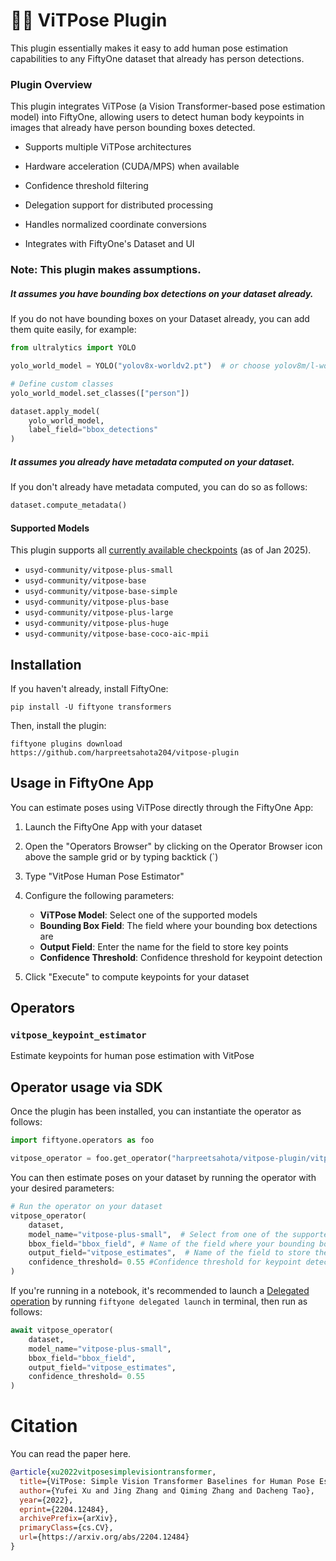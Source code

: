 # 🧘🏽 ViTPose Plugin
This plugin essentially makes it easy to add human pose estimation capabilities to any FiftyOne dataset that already has person detections.

### Plugin Overview
This plugin integrates ViTPose (a Vision Transformer-based pose estimation model) into FiftyOne, allowing users to detect human body keypoints in images that already have person bounding boxes detected.

* Supports multiple ViTPose architectures

* Hardware acceleration (CUDA/MPS) when available

* Confidence threshold filtering

* Delegation support for distributed processing

* Handles normalized coordinate conversions

* Integrates with FiftyOne's Dataset and UI

### Note: This plugin makes assumptions.

##### It assumes you have bounding box detections on your dataset already.

If you do not have bounding boxes on your Dataset already, you can add them quite easily, for example:

```python
from ultralytics import YOLO

yolo_world_model = YOLO("yolov8x-worldv2.pt")  # or choose yolov8m/l-world.pt

# Define custom classes
yolo_world_model.set_classes(["person"])

dataset.apply_model(
    yolo_world_model,
    label_field="bbox_detections"
)
```
##### It assumes you already have metadata computed on your dataset.

If you don't already have metadata computed, you can do so as follows:

```python
dataset.compute_metadata()
```


#### Supported Models

This plugin supports all [currently available checkpoints](https://huggingface.co/collections/usyd-community/vitpose-677fcfd0a0b2b5c8f79c4335) (as of Jan 2025).

- `usyd-community/vitpose-plus-small`
- `usyd-community/vitpose-base`
- `usyd-community/vitpose-base-simple`
- `usyd-community/vitpose-plus-base`
- `usyd-community/vitpose-plus-large`
- `usyd-community/vitpose-plus-huge`
- `usyd-community/vitpose-base-coco-aic-mpii`

## Installation

If you haven't already, install FiftyOne:

```shell
pip install -U fiftyone transformers
```

Then, install the plugin:

```shell
fiftyone plugins download https://github.com/harpreetsahota204/vitpose-plugin
```

## Usage in FiftyOne App

You can estimate poses using ViTPose directly through the FiftyOne App:

1. Launch the FiftyOne App with your dataset
2. Open the "Operators Browser" by clicking on the Operator Browser icon above the sample grid or by typing backtick (`)
3. Type "VitPose Human Pose Estimator"
4. Configure the following parameters:
   - **ViTPose Model**: Select one of the supported models
   - **Bounding Box Field**: The field where your bounding box detections are
   - **Output Field**: Enter the name for the field to store key points
   - **Confidence Threshold**: Confidence threshold for keypoint detection
   
5. Click "Execute" to compute keypoints for your dataset


## Operators

### `vitpose_keypoint_estimator`

Estimate keypoints for human pose estimation with VitPose

## Operator usage via SDK

Once the plugin has been installed, you can instantiate the operator as follows:

```python
import fiftyone.operators as foo

vitpose_operator = foo.get_operator("harpreetsahota/vitpose-plugin/vitpose_keypoint_estimator")

```
You can then estimate poses on your dataset by running the operator with your desired parameters:

```python
# Run the operator on your dataset
vitpose_operator(
    dataset,
    model_name="vitpose-plus-small",  # Select from one of the supported models
    bbox_field="bbox_field", # Name of the field where your bounding box detections are stored.
    output_field="vitpose_estimates",  # Name of the field to store the Keypoints in.
    confidence_threshold= 0.55 #Confidence threshold for keypoint detection
)
```

If you're running in a notebook, it's recommended to launch a [Delegated operation](https://docs.voxel51.com/plugins/using_plugins.html#delegated-operations) by running `fiftyone delegated launch` in terminal, then run as follows:

```python
await vitpose_operator(
    dataset,
    model_name="vitpose-plus-small",
    bbox_field="bbox_field", 
    output_field="vitpose_estimates",
    confidence_threshold= 0.55
)
```
# Citation

You can read the paper here.

```bibtex
@article{xu2022vitposesimplevisiontransformer,
  title={ViTPose: Simple Vision Transformer Baselines for Human Pose Estimation},
  author={Yufei Xu and Jing Zhang and Qiming Zhang and Dacheng Tao},
  year={2022},
  eprint={2204.12484},
  archivePrefix={arXiv},
  primaryClass={cs.CV},
  url={https://arxiv.org/abs/2204.12484}
}

```